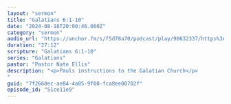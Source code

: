 ```yaml
---
layout: "sermon"
title: "Galatians 6:1-10"
date: "2024-08-18T20:00:46.000Z"
category: "sermon"
audio_url: "https://anchor.fm/s/f5d78a70/podcast/play/90632337/https%3A%2F%2Fd3ctxlq1ktw2nl.cloudfront.net%2Fstaging%2F2024-7-19%2Fdeb697a7-6b44-9664-b2f8-bccc4f923ea6.m4a"
duration: "27:12"
scripture: "Galatians 6:1-10"
series: "Galatians"
pastor: "Pastor Nate Ellis"
description: "<p>Pauls instructions to the Galatian Church</p>
"
guid: "7f2660ec-ae84-4a85-9f00-fca8ee00702f"
episode_id: "51ce11e9"
---
```


